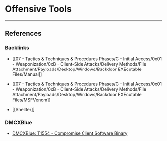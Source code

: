 # Offensive Tools

---
## References

### Backlinks

- [[07 - Tactics & Techniques & Procedures Phases/C - Initial Access/0x01 - Weaponization/0xB - Client-Side Attacks/Delivery Methods/File Attachment/Payloads/Desktop/Windows/Backdoor EXEcutable Files/Manual]]

- [[07 - Tactics & Techniques & Procedures Phases/C - Initial Access/0x01 - Weaponization/0xB - Client-Side Attacks/Delivery Methods/File Attachment/Payloads/Desktop/Windows/Backdoor EXEcutable Files/MSFVenom]]

- [[Shellter]]

### DMCXBlue

- [DMCXBlue: T1554 - Compromise Client Software Binary](https://dmcxblue.gitbook.io/red-team-notes-2-0/red-team-techniques/persistence/t1554-compromise-client-software-binary)